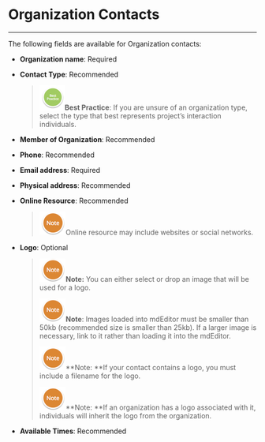# Organization Contacts

---

The following fields are available for Organization contacts:

* **Organization name**: Required
* **Contact Type**: Recommended
  > ![](/assets/BestPracticeSmall.png)**Best Practice**: If you are unsure of an organization type, select the type that best represents project’s interaction individuals.
* **Member of Organization**: Recommended
* **Phone**: Recommended
* **Email address**: Required
* **Physical address**: Recommended
* **Online Resource**: Recommended

  > ![](/assets/NoteSmall.png)Online resource may include websites or social networks.

* **Logo**: Optional

  > ![](/assets/NoteSmall.png)**Note:** You can either select or drop an image that will be used for a logo.  
  >   
  > ![](/assets/NoteSmall.png)**Note**: Images loaded into mdEditor must be smaller than 50kb \(recommended size is smaller than 25kb\). If a larger image is necessary, link to it rather than loading it into the mdEditor.  
  >   
  > ![](/assets/NoteSmall.png)**Note: **If your contact contains a logo, you must include a filename for the logo.  
  >   
  > ![](/assets/NoteSmall.png)**Note: **If an organization has a logo associated with it, individuals will inherit the logo from the organization.

* **Available Times**: Recommended



